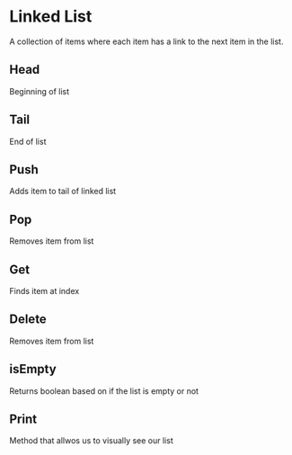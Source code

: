 # Linked List
A  collection of items where each item has a link to the next item in the list.

## Head
Beginning of list

## Tail
End of list

## Push
Adds item to tail of linked list

## Pop
Removes item from list

## Get
Finds item at index

## Delete
Removes item from list

## isEmpty
Returns boolean based on if the list is empty or not

## Print
Method that allwos us to visually see our list